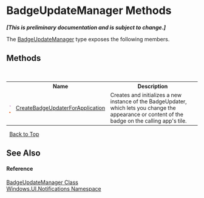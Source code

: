 # BadgeUpdateManager Methods
 _**\[This is preliminary documentation and is subject to change.\]**_

The <a href="T_Windows_UI_Notifications_BadgeUpdateManager">BadgeUpdateManager</a> type exposes the following members.


## Methods
&nbsp;<table><tr><th></th><th>Name</th><th>Description</th></tr><tr><td>![Public method](media/pubmethod.gif "Public method")![Static member](media/static.gif "Static member")</td><td><a href="M_Windows_UI_Notifications_BadgeUpdateManager_CreateBadgeUpdaterForApplication">CreateBadgeUpdaterForApplication</a></td><td>
Creates and initializes a new instance of the BadgeUpdater, which lets you change the appearance or content of the badge on the calling app's tile.</td></tr></table>&nbsp;
<a href="#badgeupdatemanager-methods">Back to Top</a>

## See Also


#### Reference
<a href="T_Windows_UI_Notifications_BadgeUpdateManager">BadgeUpdateManager Class</a><br /><a href="N_Windows_UI_Notifications">Windows.UI.Notifications Namespace</a><br />